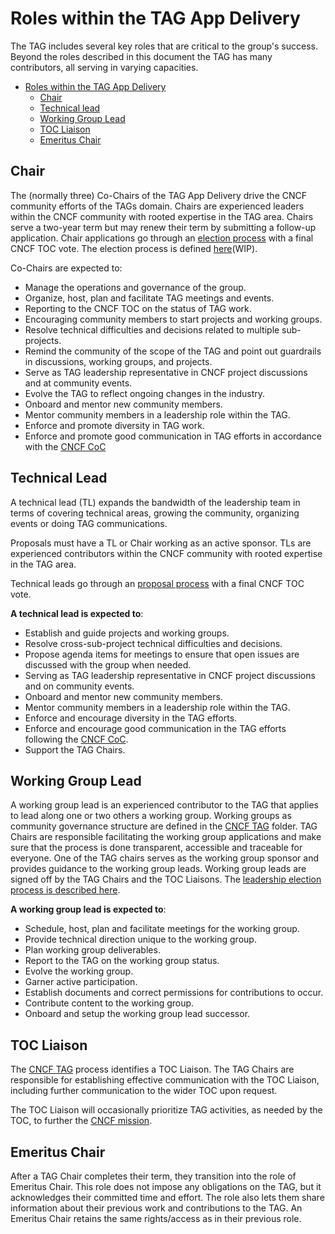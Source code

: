 # Roles within the TAG App Delivery

The TAG includes several key roles that are critical to the group's success.
Beyond the roles described in this document the TAG has many contributors, all serving in varying capacities.

- [Roles within the TAG App Delivery](#roles-within-the-tag-app-delivery)
    - [Chair](#chair)
    - [Technical lead](#technical-lead)
    - [Working Group Lead](#working-group-lead)
    - [TOC Liaison](#toc-liaison)
    - [Emeritus Chair](#emeritus-chair)

## Chair

The (normally three) Co-Chairs of the TAG App Delivery drive the CNCF community efforts of the TAGs domain.
Chairs are experienced leaders within the CNCF community with rooted expertise in the TAG area. Chairs serve a two-year term but may renew their term by submitting a follow-up application.
Chair applications go through an [election process](https://github.com/cncf/toc/blob/master/tags/cncf-tags.md#elections) with a final CNCF TOC vote. The election process is defined [here](./chair-election-process.md)(WIP).

Co-Chairs are expected to:
* Manage the operations and governance of the group.
* Organize, host, plan and facilitate TAG meetings and events.
* Reporting to the CNCF TOC on the status of TAG work.
* Encouraging community members to start projects and working groups.
* Resolve technical difficulties and decisions related to multiple sub-projects.
* Remind the community of the scope of the TAG and point out guardrails in discussions, working groups, and projects.
* Serve as TAG leadership representative in CNCF project discussions and at community events.
* Evolve the TAG to reflect ongoing changes in the industry.
* Onboard and mentor new community members.
* Mentor community members in a leadership role within the TAG.
* Enforce and promote diversity in TAG work.
* Enforce and promote good communication in TAG efforts in accordance with the [CNCF CoC](https://www.cncf.io/conduct/)

## Technical Lead

A technical lead (TL) expands the bandwidth of the leadership team in terms of covering technical areas, growing the community, organizing events or doing TAG communications.

Proposals must have a TL or Chair working as an active sponsor. TLs are experienced contributors within the CNCF community with rooted expertise in the TAG area. 

Technical leads go through an [proposal process](./tech-lead-proposal-process.md) with a final CNCF TOC vote.

**A technical lead is expected to**:
* Establish and guide projects and working groups.
* Resolve cross-sub-project technical difficulties and decisions.
* Propose agenda items for meetings to ensure that open issues are discussed with the group when needed.
* Serving as TAG leadership representative in CNCF project discussions and on community events.
* Onboard and mentor new community members.
* Mentor community members in a leadership role within the TAG.
* Enforce and encourage diversity in the TAG efforts.
* Enforce and encourage good communication in the TAG efforts following the [CNCF CoC](https://www.cncf.io/conduct/).
* Support the TAG Chairs.

## Working Group Lead

A working group lead is an experienced contributor to the TAG that applies to lead along one or two others a working group.
Working groups as community governance structure are defined in the [CNCF TAG](https://github.com/cncf/toc/blob/master/tags) folder.
TAG Chairs are responsible facilitating the working group applications and make sure that the process is done transparent, accessible and traceable for everyone.
One of the TAG chairs serves as the working group sponsor and provides guidance to the working group leads.
Working group leads are signed off by the TAG Chairs and the TOC Liaisons.
The [leadership election process is described here](template-leadership-election-process.md#working-group-lead).

**A working group lead is expected to**:
* Schedule, host, plan and facilitate meetings for the working group.
* Provide technical direction unique to the working group.
* Plan working group deliverables.
* Report to the TAG on the working group status.
* Evolve the working group.
* Garner active participation.
* Establish documents and correct permissions for contributions to occur.
* Contribute content to the working group.
* Onboard and setup the working group lead successor.

## TOC Liaison

The [CNCF TAG](https://github.com/cncf/toc/blob/master/tags) process identifies a TOC Liaison.
The TAG Chairs are responsible for establishing effective communication with the TOC Liaison, including further communication to the wider TOC upon request.

The TOC Liaison will occasionally prioritize TAG activities, as needed by the TOC, to further the [CNCF mission](https://github.com/cncf/foundation/blob/master/charter.md#1-mission-of-the-cloud-native-computing-foundation).

## Emeritus Chair

After a TAG Chair completes their term, they transition into the role of Emeritus Chair.
This role does not impose any obligations on the TAG, but it acknowledges their committed time and effort.
The role also lets them share information about their previous work and contributions to the TAG.
An Emeritus Chair retains the same rights/access as in their previous role.